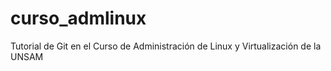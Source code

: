 # curso_admlinux  
  
Tutorial de Git en el Curso de Administración de Linux y Virtualización de la UNSAM  

